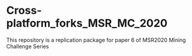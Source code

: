 # Cross-platform_forks_MSR_MC_2020
This repository is a replication package for paper 6 of MSR2020 Mining Challenge Series
